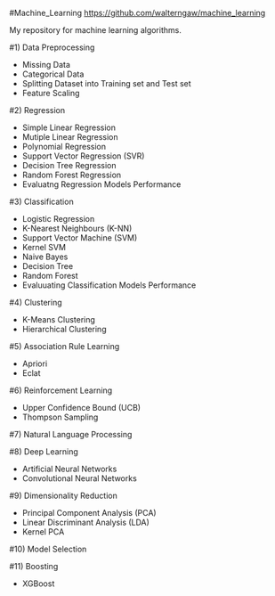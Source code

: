 #Machine_Learning
https://github.com/walterngaw/machine_learning

My repository for machine learning algorithms.

#1) Data Preprocessing
- Missing Data
- Categorical Data
- Splitting Dataset into Training set and Test set
- Feature Scaling

#2) Regression
- Simple Linear Regression
- Mutiple Linear Regression
- Polynomial Regression
- Support Vector Regression (SVR)
- Decision Tree Regression
- Random Forest Regression
- Evaluatng Regression Models Performance

#3) Classification
- Logistic Regression
- K-Nearest Neighbours (K-NN)
- Support Vector Machine (SVM)
- Kernel SVM
- Naive Bayes
- Decision Tree 
- Random Forest
- Evaluuating Classification Models Performance

#4) Clustering
- K-Means Clustering
- Hierarchical Clustering

#5) Association Rule Learning
- Apriori
- Eclat

#6) Reinforcement Learning
- Upper Confidence Bound (UCB)
- Thompson Sampling

#7) Natural Language Processing

#8) Deep Learning
- Artificial Neural Networks
- Convolutional Neural Networks

#9) Dimensionality Reduction
- Principal Component Analysis (PCA)
- Linear Discriminant Analysis (LDA)
- Kernel PCA

#10) Model Selection

#11) Boosting
- XGBoost
